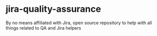 # jira-quality-assurance
By no means affiliated with Jira, open source repository to help with all things related to QA and Jira helpers
